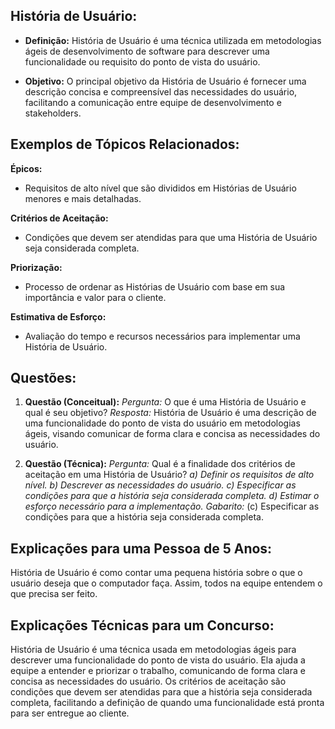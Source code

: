 ## **História de Usuário:**

- **Definição:** História de Usuário é uma técnica utilizada em metodologias ágeis de desenvolvimento de software para descrever uma funcionalidade ou requisito do ponto de vista do usuário.
    
- **Objetivo:** O principal objetivo da História de Usuário é fornecer uma descrição concisa e compreensível das necessidades do usuário, facilitando a comunicação entre equipe de desenvolvimento e stakeholders.
    

## **Exemplos de Tópicos Relacionados:**

**Épicos:**

- Requisitos de alto nível que são divididos em Histórias de Usuário menores e mais detalhadas.

**Critérios de Aceitação:**

- Condições que devem ser atendidas para que uma História de Usuário seja considerada completa.

**Priorização:**

- Processo de ordenar as Histórias de Usuário com base em sua importância e valor para o cliente.

**Estimativa de Esforço:**

- Avaliação do tempo e recursos necessários para implementar uma História de Usuário.

## **Questões:**

1. **Questão (Conceitual):** _Pergunta:_ O que é uma História de Usuário e qual é seu objetivo? _Resposta:_ História de Usuário é uma descrição de uma funcionalidade do ponto de vista do usuário em metodologias ágeis, visando comunicar de forma clara e concisa as necessidades do usuário.
    
2. **Questão (Técnica):** _Pergunta:_ Qual é a finalidade dos critérios de aceitação em uma História de Usuário? _a) Definir os requisitos de alto nível._ _b) Descrever as necessidades do usuário._ _c) Especificar as condições para que a história seja considerada completa._ _d) Estimar o esforço necessário para a implementação._ _Gabarito:_ (c) Especificar as condições para que a história seja considerada completa.
    

## **Explicações para uma Pessoa de 5 Anos:**

História de Usuário é como contar uma pequena história sobre o que o usuário deseja que o computador faça. Assim, todos na equipe entendem o que precisa ser feito.

## **Explicações Técnicas para um Concurso:**

História de Usuário é uma técnica usada em metodologias ágeis para descrever uma funcionalidade do ponto de vista do usuário. Ela ajuda a equipe a entender e priorizar o trabalho, comunicando de forma clara e concisa as necessidades do usuário. Os critérios de aceitação são condições que devem ser atendidas para que a história seja considerada completa, facilitando a definição de quando uma funcionalidade está pronta para ser entregue ao cliente.